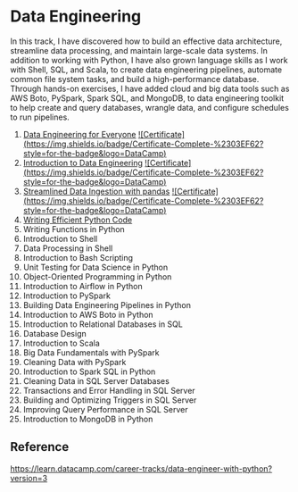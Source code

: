 # Data Engineering

In this track, I have discovered how to build an effective data architecture, streamline data processing, and maintain large-scale data systems. In addition to working with Python, I have also grown language skills as I work with Shell, SQL, and Scala, to create data engineering pipelines, automate common file system tasks, and build a high-performance database. Through hands-on exercises, I have added cloud and big data tools such as AWS Boto, PySpark, Spark SQL, and MongoDB, to data engineering toolkit to help create and query databases, wrangle data, and configure schedules to run pipelines. 

1. [Data Engineering for Everyone](https://github.com/minji-mia/data-engineering/tree/main/00%20Data%20Engineering%20for%20Everyone) [![Certificate] (https://img.shields.io/badge/Certificate-Complete-%2303EF62?style=for-the-badge&logo=DataCamp)](https://github.com/minji-mia/data-engineering/blob/main/certificate/Data%20Engineering%20for%20everyone.pdf)
2. [Introduction to Data Engineering](https://github.com/minji-mia/data-engineering/tree/main/01%20Introduction%20to%20Data%20Engineering) [![Certificate] (https://img.shields.io/badge/Certificate-Complete-%2303EF62?style=for-the-badge&logo=DataCamp)](https://github.com/minji-mia/data-engineering/blob/main/certificate/Introduction%20to%20Data%20Engineering.pdf)
3. [Streamlined Data Ingestion with pandas](https://github.com/minji-mia/data-engineering/tree/main/02%20Streamlined%20Data%20Ingestion%20with%20pandas) [![Certificate] (https://img.shields.io/badge/Certificate-Complete-%2303EF62?style=for-the-badge&logo=DataCamp)](https://github.com/minji-mia/data-engineering/blob/main/certificate/Streamlined%20Data%20Ingestion%20with%20pandas.pdf)
4. [Writing Efficient Python Code](https://github.com/minji-mia/data-engineering/tree/main/03%20Writing%20Efficient%20Python%20Code)
5. Writing Functions in Python
6. Introduction to Shell
7. Data Processing in Shell
8. Introduction to Bash Scripting
9. Unit Testing for Data Science in Python
10. Object-Oriented Programming in Python
11. Introduction to Airflow in Python
12. Introduction to PySpark
13. Building Data Engineering Pipelines in Python
14. Introduction to AWS Boto in Python
15. Introduction to Relational Databases in SQL
16. Database Design
17. Introduction to Scala
18. Big Data Fundamentals with PySpark
19. Cleaning Data with PySpark
20. Introduction to Spark SQL in Python
21. Cleaning Data in SQL Server Databases
22. Transactions and Error Handling in SQL Server
23. Building and Optimizing Triggers in SQL Server
24. Improving Query Performance in SQL Server
25. Introduction to MongoDB in Python
 

## Reference
https://learn.datacamp.com/career-tracks/data-engineer-with-python?version=3
